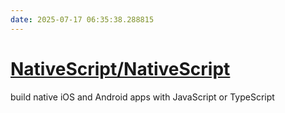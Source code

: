 ```yaml
---
date: 2025-07-17 06:35:38.288815
---
```


# [NativeScript/NativeScript](https://github.com/NativeScript/NativeScript)

build native iOS and Android apps with JavaScript or TypeScript